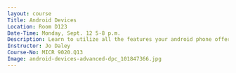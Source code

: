 ```yaml
---
layout: course
Title: Android Devices
Location: Room D123
Date-Time: Monday, Sept. 12 5-8 p.m.
Description: Learn to utilize all the features your android phone offers. Topics will be setting up your phone, features, configuring email accounts, finding and installing apps, sharing files, connecting to Wi-Fi, maximizing battery life, personalizing your device, and setting up security. This session is ideal if you own or are thinking of buying an android phone. Bring your android device, logins and passwords to class.
Instructor: Jo Daley
Course-No: MICR 9020.Q13
Image: android-devices-advanced-dpc_101847366.jpg
---
```


